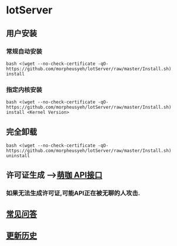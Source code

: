 # lotServer


## 用户安装
### 常规自动安装
```
bash <(wget --no-check-certificate -qO- https://github.com/morpheusyeh/lotServer/raw/master/Install.sh) install
```

### 指定内核安装
```
bash <(wget --no-check-certificate -qO- https://github.com/morpheusyeh/lotServer/raw/master/Install.sh) install <Kernel Version>
```

## 完全卸载
```
bash <(wget --no-check-certificate -qO- https://github.com/morpheusyeh/lotServer/raw/master/Install.sh) uninstall
```

## 许可证生成 -->[萌咖 API接口](https://moeclub.org/api)  
### 如果无法生成许可证,可能API正在被无聊的人攻击.

## [常见问答](https://github.com/MoeClub/lotServer/wiki)     

## [更新历史](http://download.appexnetworks.com.cn/releaseNotes/)     

  
